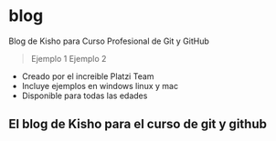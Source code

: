 # blog
Blog de Kisho para Curso Profesional de Git y GitHub
 
 >Ejemplo 1
 >Ejemplo 2
* Creado por el increible Platzi Team
* Incluye ejemplos en windows linux y mac
* Disponible para todas las edades

 ## El blog de Kisho para el curso de git y github
 